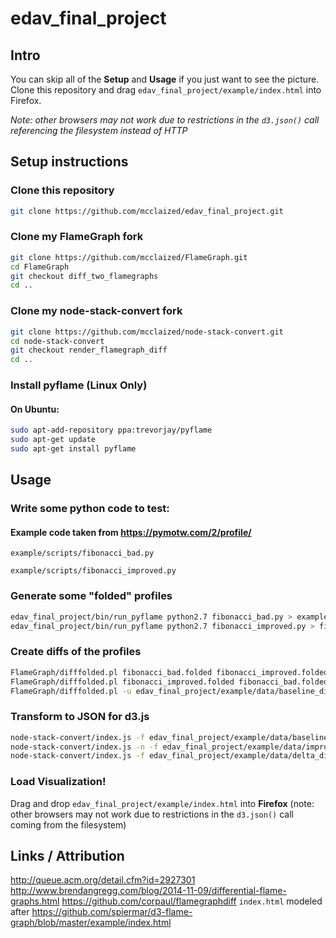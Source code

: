 # edav_final_project

## Intro

You can skip all of the **Setup** and **Usage** if you just want to see the picture. Clone this repository and drag `edav_final_project/example/index.html` into Firefox.

*Note: other browsers may not work due to restrictions in the `d3.json()` call referencing the filesystem instead of HTTP*

## Setup instructions

### Clone this repository

```bash
git clone https://github.com/mcclaized/edav_final_project.git
```

### Clone my FlameGraph fork

```bash
git clone https://github.com/mcclaized/FlameGraph.git
cd FlameGraph
git checkout diff_two_flamegraphs
cd ..
```

### Clone my node-stack-convert fork

```bash
git clone https://github.com/mcclaized/node-stack-convert.git
cd node-stack-convert
git checkout render_flamegraph_diff
cd ..
```

### Install pyflame (Linux Only)

#### On Ubuntu:
```bash
sudo apt-add-repository ppa:trevorjay/pyflame
sudo apt-get update
sudo apt-get install pyflame
```

## Usage

### Write some python code to test:
#### Example code taken from https://pymotw.com/2/profile/
`example/scripts/fibonacci_bad.py`

`example/scripts/fibonacci_improved.py`

### Generate some "folded" profiles

```bash
edav_final_project/bin/run_pyflame python2.7 fibonacci_bad.py > example/data/fibonacci_bad.folded
edav_final_project/bin/run_pyflame python2.7 fibonacci_improved.py > fibonacci_improved.folded
```

### Create diffs of the profiles

```bash
FlameGraph/difffolded.pl fibonacci_bad.folded fibonacci_improved.folded > edav_final_project/example/data/baseline_diff.folded
FlameGraph/difffolded.pl fibonacci_improved.folded fibonacci_bad.folded > edav_final_project/example/data/improved_diff.folded
FlameGraph/difffolded.pl -u edav_final_project/example/data/baseline_diff.folded edav_final_project/example/data/improved_diff.folded > edav_final_project/example/data/delta_diff.folded
```

### Transform to JSON for d3.js

```bash
node-stack-convert/index.js -f edav_final_project/example/data/baseline_diff.folded > edav_final_project/example/data/baseline_diff.json
node-stack-convert/index.js -n -f edav_final_project/example/data/improved_diff.folded > edav_final_project/example/data/improved_diff.json
node-stack-convert/index.js -f edav_final_project/example/data/delta_diff.folded > edav_final_project/example/data/delta_diff.json
```

### Load Visualization!

Drag and drop `edav_final_project/example/index.html` into **Firefox** (note: other browsers may not work due to restrictions in the `d3.json()` call coming from the filesystem)

## Links / Attribution
http://queue.acm.org/detail.cfm?id=2927301
http://www.brendangregg.com/blog/2014-11-09/differential-flame-graphs.html
https://github.com/corpaul/flamegraphdiff
`index.html` modeled after https://github.com/spiermar/d3-flame-graph/blob/master/example/index.html
